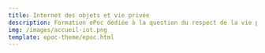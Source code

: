 ```yaml
---
title: Internet des objets et vie privée
description: Formation ePoc dédiée à la question du respect de la vie privée dans le domaine de la maison intelligente.</p>
img: /images/accueil-iot.png
template: epoc-theme/epoc.html
---
```



